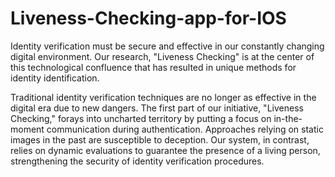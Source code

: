 # Liveness-Checking-app-for-IOS
Identity verification must be secure and effective in our constantly changing digital environment. Our research, "Liveness Checking" is at the center of this technological confluence that has resulted in unique methods for identity identification.


Traditional identity verification techniques are no longer as effective in the digital era due to
new dangers. The first part of our initiative, "Liveness Checking," forays into uncharted
territory by putting a focus on in-the-moment communication during authentication.
Approaches relying on static images in the past are susceptible to deception. Our system, in
contrast, relies on dynamic evaluations to guarantee the presence of a living person,
strengthening the security of identity verification procedures.
